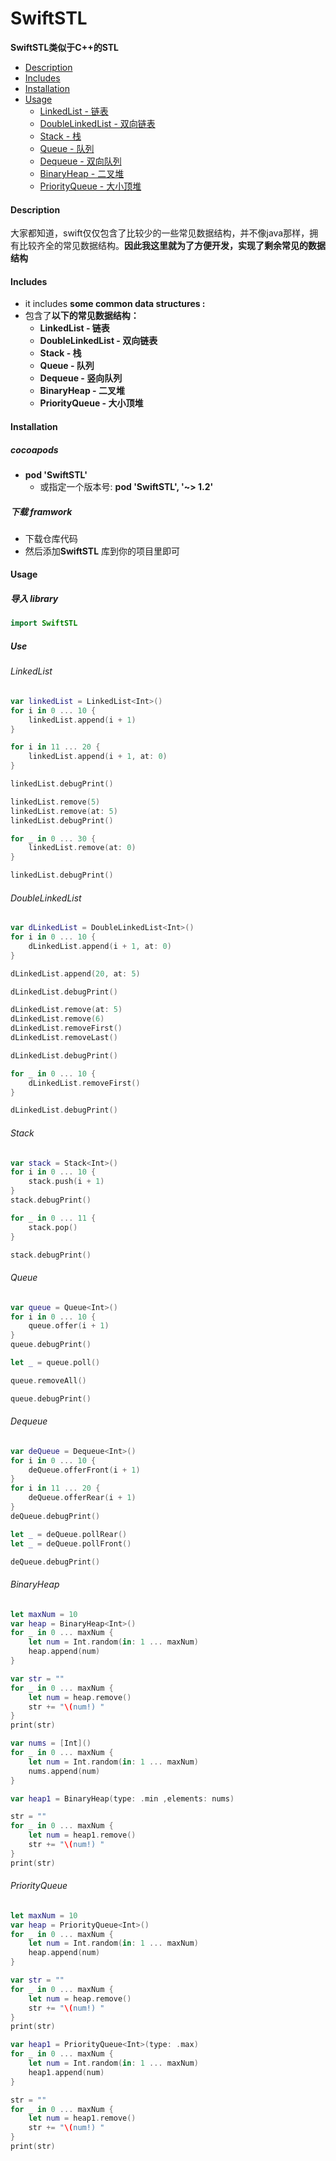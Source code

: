 # SwiftSTL
**SwiftSTL类似于C++的STL**

- [Description](#Description)
- [Includes](#Includes)
- [Installation](#Installation)
- [Usage](#Usage)
  - [LinkedList - 链表](#LinkedList)
  - [DoubleLinkedList - 双向链表](#DoubleLinkedList)
  - [Stack - 栈](#Stack)
  - [Queue - 队列](#Queue)
  - [Dequeue - 双向队列](#Dequeue)
  - [BinaryHeap - 二叉堆](#BinaryHeap)
  - [PriorityQueue - 大小顶堆](#PriorityQueue)



#### Description

大家都知道，swift仅仅包含了比较少的一些常见数据结构，并不像java那样，拥有比较齐全的常见数据结构。**因此我这里就为了方便开发，实现了剩余常见的数据结构**

#### Includes

- it includes **some common data structures :**
- 包含了**以下的常见数据结构：**
  - **LinkedList - 链表**
  - **DoubleLinkedList - 双向链表**
  - **Stack - 栈**
  - **Queue - 队列**
  - **Dequeue - 竖向队列**
  - **BinaryHeap - 二叉堆**
  - **PriorityQueue - 大小顶堆**

#### Installation

##### cocoapods

- **pod 'SwiftSTL'**
  - 或指定一个版本号:  **pod 'SwiftSTL', '~> 1.2'**


##### 下载 framwork

- 下载仓库代码
- 然后添加**SwiftSTL** 库到你的项目里即可

#### Usage

##### 导入 library

```swift
import SwiftSTL
```



##### Use

###### LinkedList

```swift
var linkedList = LinkedList<Int>()
for i in 0 ... 10 {
    linkedList.append(i + 1)
}

for i in 11 ... 20 {
    linkedList.append(i + 1, at: 0)
}

linkedList.debugPrint()

linkedList.remove(5)
linkedList.remove(at: 5)
linkedList.debugPrint()

for _ in 0 ... 30 {
    linkedList.remove(at: 0)
}

linkedList.debugPrint()
```



###### DoubleLinkedList

```swift
var dLinkedList = DoubleLinkedList<Int>()
for i in 0 ... 10 {
    dLinkedList.append(i + 1, at: 0)
}

dLinkedList.append(20, at: 5)

dLinkedList.debugPrint()

dLinkedList.remove(at: 5)
dLinkedList.remove(6)
dLinkedList.removeFirst()
dLinkedList.removeLast()

dLinkedList.debugPrint()

for _ in 0 ... 10 {
    dLinkedList.removeFirst()
}

dLinkedList.debugPrint()
```



###### Stack

```swift
var stack = Stack<Int>()
for i in 0 ... 10 {
    stack.push(i + 1)
}
stack.debugPrint()

for _ in 0 ... 11 {
    stack.pop()
}

stack.debugPrint()
```



###### Queue

```swift
var queue = Queue<Int>()
for i in 0 ... 10 {
    queue.offer(i + 1)
}
queue.debugPrint()

let _ = queue.poll()

queue.removeAll()

queue.debugPrint()
```



###### Dequeue

```swift
var deQueue = Dequeue<Int>()
for i in 0 ... 10 {
    deQueue.offerFront(i + 1)
}
for i in 11 ... 20 {
    deQueue.offerRear(i + 1)
}
deQueue.debugPrint()

let _ = deQueue.pollRear()
let _ = deQueue.pollFront()

deQueue.debugPrint()
```



###### BinaryHeap

```swift
let maxNum = 10
var heap = BinaryHeap<Int>()
for _ in 0 ... maxNum {
    let num = Int.random(in: 1 ... maxNum)
    heap.append(num)
}

var str = ""
for _ in 0 ... maxNum {
    let num = heap.remove()
    str += "\(num!) "
}
print(str)

var nums = [Int]()
for _ in 0 ... maxNum {
    let num = Int.random(in: 1 ... maxNum)
    nums.append(num)
}

var heap1 = BinaryHeap(type: .min ,elements: nums)

str = ""
for _ in 0 ... maxNum {
    let num = heap1.remove()
    str += "\(num!) "
}
print(str)
```



###### PriorityQueue

```swift
let maxNum = 10
var heap = PriorityQueue<Int>()
for _ in 0 ... maxNum {
    let num = Int.random(in: 1 ... maxNum)
    heap.append(num)
}

var str = ""
for _ in 0 ... maxNum {
    let num = heap.remove()
    str += "\(num!) "
}
print(str)

var heap1 = PriorityQueue<Int>(type: .max)
for _ in 0 ... maxNum {
    let num = Int.random(in: 1 ... maxNum)
    heap1.append(num)
}

str = ""
for _ in 0 ... maxNum {
    let num = heap1.remove()
    str += "\(num!) "
}
print(str)
```

